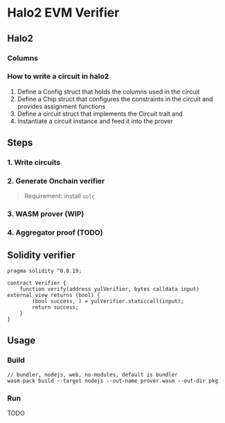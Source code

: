 Halo2 EVM Verifier
==================

## Halo2

### Columns

### How to write a circuit in halo2

1. Define a Config struct that holds the columns used in the circuit
2. Define a Chip struct that configures the constraints in the circuit and provides assignment functions
3. Define a circuit struct that implements the Circuit trait and
4. Instantiate a circuit instance and feed it into the prover

## Steps

### 1. Write circuits

### 2. Generate Onchain verifier

> Requirement: install `solc`

### 3. WASM prover (WIP)

### 4. Aggregator proof (TODO)

## Solidity verifier

```solidity
pragma solidity ^0.8.19;

contract Verifier {
    function verify(address yulVerifier, bytes calldata input) external view returns (bool) {
        (bool success, ) = yulVerifier.staticcall(input);
        return success;
    }
}
```

## Usage

### Build

```
// bundler, nodejs, web, no-modules, default is bundler
wasm-pack build --target nodejs --out-name prover.wasm --out-dir pkg
```

### Run

TODO
